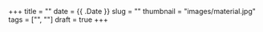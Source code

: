+++
title = ""
date = {{ .Date }}
slug = ""
thumbnail = "images/material.jpg"
tags = ["", ""]
draft = true
+++